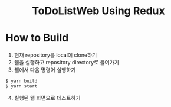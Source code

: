 <h1 align="center">
    ToDoListWeb Using Redux
</h1>

# How to Build
1. 현재 repository를 local에 clone하기
2. 쉘을 실행하고 repository directory로 들어가기
3. 쉘에서 다음 명령어 실행하기
```
$ yarn build
$ yarn start
```
4. 실행된 웹 화면으로 테스트하기

